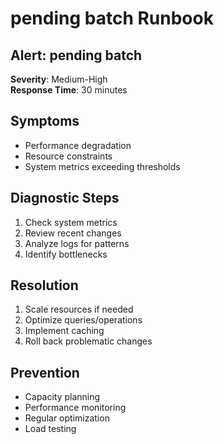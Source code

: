# pending batch Runbook

## Alert: pending batch

**Severity**: Medium-High  
**Response Time**: 30 minutes

## Symptoms

- Performance degradation
- Resource constraints
- System metrics exceeding thresholds

## Diagnostic Steps

1. Check system metrics
2. Review recent changes
3. Analyze logs for patterns
4. Identify bottlenecks

## Resolution

1. Scale resources if needed
2. Optimize queries/operations
3. Implement caching
4. Roll back problematic changes

## Prevention

- Capacity planning
- Performance monitoring
- Regular optimization
- Load testing
